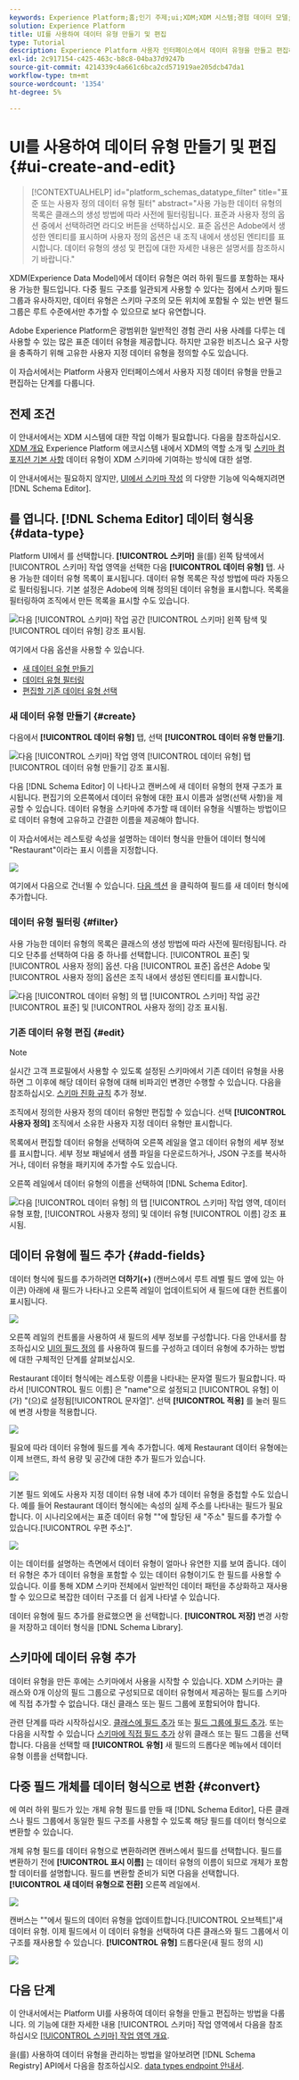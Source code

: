 ```yaml
---
keywords: Experience Platform;홈;인기 주제;ui;XDM;XDM 시스템;경험 데이터 모델;경험 데이터 모델;경험 데이터 모델;경험 데이터 모델;데이터 모델;데이터 모델;스키마 레지스트리;스키마;스키마;스키마;스키마;스키마;스키마;스키마;만들기;데이터 유형;데이터 유형;
solution: Experience Platform
title: UI를 사용하여 데이터 유형 만들기 및 편집
type: Tutorial
description: Experience Platform 사용자 인터페이스에서 데이터 유형을 만들고 편집하는 방법을 알아봅니다.
exl-id: 2c917154-c425-463c-b8c8-04ba37d9247b
source-git-commit: 4214339c4a661c6bca2cd571919ae205dcb47da1
workflow-type: tm+mt
source-wordcount: '1354'
ht-degree: 5%

---
```


# UI를 사용하여 데이터 유형 만들기 및 편집 {#ui-create-and-edit}

>[!CONTEXTUALHELP]
>id="platform_schemas_datatype_filter"
>title="표준 또는 사용자 정의 데이터 유형 필터"
>abstract="사용 가능한 데이터 유형의 목록은 클래스의 생성 방법에 따라 사전에 필터링됩니다. 표준과 사용자 정의 옵션 중에서 선택하려면 라디오 버튼을 선택하십시오. 표준 옵션은 Adobe에서 생성한 엔티티를 표시하며 사용자 정의 옵션은 내 조직 내에서 생성된 엔티티를 표시합니다. 데이터 유형의 생성 및 편집에 대한 자세한 내용은 설명서를 참조하시기 바랍니다."

XDM(Experience Data Model)에서 데이터 유형은 여러 하위 필드를 포함하는 재사용 가능한 필드입니다. 다중 필드 구조를 일관되게 사용할 수 있다는 점에서 스키마 필드 그룹과 유사하지만, 데이터 유형은 스키마 구조의 모든 위치에 포함될 수 있는 반면 필드 그룹은 루트 수준에서만 추가할 수 있으므로 보다 유연합니다.

Adobe Experience Platform은 광범위한 일반적인 경험 관리 사용 사례를 다루는 데 사용할 수 있는 많은 표준 데이터 유형을 제공합니다. 하지만 고유한 비즈니스 요구 사항을 충족하기 위해 고유한 사용자 지정 데이터 유형을 정의할 수도 있습니다.

이 자습서에서는 Platform 사용자 인터페이스에서 사용자 지정 데이터 유형을 만들고 편집하는 단계를 다룹니다.

## 전제 조건

이 안내서에서는 XDM 시스템에 대한 작업 이해가 필요합니다. 다음을 참조하십시오. [XDM 개요](../../home.md) Experience Platform 에코시스템 내에서 XDM의 역할 소개 및 [스키마 컴포지션 기본 사항](../../schema/composition.md) 데이터 유형이 XDM 스키마에 기여하는 방식에 대한 설명.

이 안내서에서는 필요하지 않지만, [UI에서 스키마 작성](../../tutorials/create-schema-ui.md) 의 다양한 기능에 익숙해지려면 [!DNL Schema Editor].

## 를 엽니다. [!DNL Schema Editor] 데이터 형식용 {#data-type}

Platform UI에서 를 선택합니다. **[!UICONTROL 스키마]** 을(를) 왼쪽 탐색에서 [!UICONTROL 스키마] 작업 영역을 선택한 다음 **[!UICONTROL 데이터 유형]** 탭. 사용 가능한 데이터 유형 목록이 표시됩니다. 데이터 유형 목록은 작성 방법에 따라 자동으로 필터링됩니다. 기본 설정은 Adobe에 의해 정의된 데이터 유형을 표시합니다. 목록을 필터링하여 조직에서 만든 목록을 표시할 수도 있습니다.

![다음 [!UICONTROL 스키마] 작업 공간 [!UICONTROL 스키마] 왼쪽 탐색 및 [!UICONTROL 데이터 유형] 강조 표시됨.](../../images/ui/resources/data-types/data-types-tab.png)

여기에서 다음 옵션을 사용할 수 있습니다.

- [새 데이터 유형 만들기](#create)
- [데이터 유형 필터링](#filter)
- [편집할 기존 데이터 유형 선택](#edit)

### 새 데이터 유형 만들기 {#create}

다음에서 **[!UICONTROL 데이터 유형]** 탭, 선택 **[!UICONTROL 데이터 유형 만들기]**.

![다음 [!UICONTROL 스키마] 작업 영역 [!UICONTROL 데이터 유형] 탭 [!UICONTROL 데이터 유형 만들기] 강조 표시됨.](../../images/ui/resources/data-types/create.png)

다음 [!DNL Schema Editor] 이 나타나고 캔버스에 새 데이터 유형의 현재 구조가 표시됩니다. 편집기의 오른쪽에서 데이터 유형에 대한 표시 이름과 설명(선택 사항)을 제공할 수 있습니다. 데이터 유형을 스키마에 추가할 때 데이터 유형을 식별하는 방법이므로 데이터 유형에 고유하고 간결한 이름을 제공해야 합니다.

이 자습서에서는 레스토랑 속성을 설명하는 데이터 형식을 만들어 데이터 형식에 &quot;Restaurant&quot;이라는 표시 이름을 지정합니다.

![](../../images/ui/resources/data-types/data-type-properties.png)

여기에서 다음으로 건너뛸 수 있습니다. [다음 섹션](#add-fields) 을 클릭하여 필드를 새 데이터 형식에 추가합니다.

### 데이터 유형 필터링 {#filter}

사용 가능한 데이터 유형의 목록은 클래스의 생성 방법에 따라 사전에 필터링됩니다. 라디오 단추를 선택하여 다음 중 하나를 선택합니다. [!UICONTROL 표준] 및 [!UICONTROL 사용자 정의] 옵션. 다음 [!UICONTROL 표준] 옵션은 Adobe 및 [!UICONTROL 사용자 정의] 옵션은 조직 내에서 생성된 엔티티를 표시합니다.

![다음 [!UICONTROL 데이터 유형] 의 탭 [!UICONTROL 스키마] 작업 공간 [!UICONTROL 표준] 및 [!UICONTROL 사용자 정의] 강조 표시됨.](../../images/ui/resources/data-types/standard-and-custom-data-types.png)

### 기존 데이터 유형 편집 {#edit}

>[!NOTE]
>
>실시간 고객 프로필에서 사용할 수 있도록 설정된 스키마에서 기존 데이터 유형을 사용하면 그 이후에 해당 데이터 유형에 대해 비파괴인 변경만 수행할 수 있습니다. 다음을 참조하십시오. [스키마 진화 규칙](../../schema/composition.md#evolution) 추가 정보.

조직에서 정의한 사용자 정의 데이터 유형만 편집할 수 있습니다. 선택 **[!UICONTROL 사용자 정의]** 조직에서 소유한 사용자 지정 데이터 유형만 표시합니다.

목록에서 편집할 데이터 유형을 선택하여 오른쪽 레일을 열고 데이터 유형의 세부 정보를 표시합니다. 세부 정보 패널에서 샘플 파일을 다운로드하거나, JSON 구조를 복사하거나, 데이터 유형을 패키지에 추가할 수도 있습니다.

오른쪽 레일에서 데이터 유형의 이름을 선택하여 [!DNL Schema Editor].

![다음 [!UICONTROL 데이터 유형] 의 탭 [!UICONTROL 스키마] 작업 영역, 데이터 유형 포함, [!UICONTROL 사용자 정의] 및 데이터 유형 [!UICONTROL 이름] 강조 표시됨.](../../images/ui/resources/data-types/edit.png)

## 데이터 유형에 필드 추가 {#add-fields}

데이터 형식에 필드를 추가하려면 **더하기(+)** (캔버스에서 루트 레벨 필드 옆에 있는 아이콘) 아래에 새 필드가 나타나고 오른쪽 레일이 업데이트되어 새 필드에 대한 컨트롤이 표시됩니다.

![](../../images/ui/resources/data-types/new-field.png)

오른쪽 레일의 컨트롤을 사용하여 새 필드의 세부 정보를 구성합니다. 다음 안내서를 참조하십시오 [UI의 필드 정의](../fields/overview.md#define) 를 사용하여 필드를 구성하고 데이터 유형에 추가하는 방법에 대한 구체적인 단계를 살펴보십시오.

Restaurant 데이터 형식에는 레스토랑 이름을 나타내는 문자열 필드가 필요합니다. 따라서 [!UICONTROL 필드 이름] 은 &quot;name&quot;으로 설정되고 [!UICONTROL 유형] 이(가) &quot;(으)로 설정됨[!UICONTROL 문자열]&quot;. 선택 **[!UICONTROL 적용]** 를 눌러 필드에 변경 사항을 적용합니다.

![](../../images/ui/resources/data-types/name-field.png)

필요에 따라 데이터 유형에 필드를 계속 추가합니다. 예제 Restaurant 데이터 유형에는 이제 브랜드, 좌석 용량 및 공간에 대한 추가 필드가 있습니다.

![](../../images/ui/resources/data-types/more-fields.png)

기본 필드 외에도 사용자 지정 데이터 유형 내에 추가 데이터 유형을 중첩할 수도 있습니다. 예를 들어 Restaurant 데이터 형식에는 속성의 실제 주소를 나타내는 필드가 필요합니다. 이 시나리오에서는 표준 데이터 유형 &quot;&quot;에 할당된 새 &quot;주소&quot; 필드를 추가할 수 있습니다.[!UICONTROL 우편 주소]&quot;.

![](../../images/ui/resources/data-types/address-field.png)

이는 데이터를 설명하는 측면에서 데이터 유형이 얼마나 유연한 지를 보여 줍니다. 데이터 유형은 추가 데이터 유형을 포함할 수 있는 데이터 유형이기도 한 필드를 사용할 수 있습니다. 이를 통해 XDM 스키마 전체에서 일반적인 데이터 패턴을 추상화하고 재사용할 수 있으므로 복잡한 데이터 구조를 더 쉽게 나타낼 수 있습니다.

데이터 유형에 필드 추가를 완료했으면 을 선택합니다. **[!UICONTROL 저장]** 변경 사항을 저장하고 데이터 형식을 [!DNL Schema Library].

## 스키마에 데이터 유형 추가

데이터 유형을 만든 후에는 스키마에서 사용을 시작할 수 있습니다. XDM 스키마는 클래스와 0개 이상의 필드 그룹으로 구성되므로 데이터 유형에서 제공하는 필드를 스키마에 직접 추가할 수 없습니다. 대신 클래스 또는 필드 그룹에 포함되어야 합니다.

관련 단계를 따라 시작하십시오. [클래스에 필드 추가](./classes.md#add-fields) 또는 [필드 그룹에 필드 추가](./field-groups.md#add-fields). 또는 다음을 시작할 수 있습니다 [스키마에 직접 필드 추가](./schemas.md#add-individual-fields) 상위 클래스 또는 필드 그룹을 선택합니다. 다음을 선택할 때 **[!UICONTROL 유형]** 새 필드의 드롭다운 메뉴에서 데이터 유형 이름을 선택합니다.

## 다중 필드 개체를 데이터 형식으로 변환 {#convert}

에 여러 하위 필드가 있는 개체 유형 필드를 만들 때 [!DNL Schema Editor], 다른 클래스나 필드 그룹에서 동일한 필드 구조를 사용할 수 있도록 해당 필드를 데이터 형식으로 변환할 수 있습니다.

개체 유형 필드를 데이터 유형으로 변환하려면 캔버스에서 필드를 선택합니다. 필드를 변환하기 전에 **[!UICONTROL 표시 이름]** 는 데이터 유형의 이름이 되므로 개체가 포함할 데이터를 설명합니다. 필드를 변환할 준비가 되면 다음을 선택합니다. **[!UICONTROL 새 데이터 유형으로 전환]** 오른쪽 레일에서.

![](../../images/ui/resources/data-types/convert-object.png)

캔버스는 &quot;&quot;에서 필드의 데이터 유형을 업데이트합니다.[!UICONTROL 오브젝트]&quot;새 데이터 유형. 이제 필드에서 이 데이터 유형을 선택하여 다른 클래스와 필드 그룹에서 이 구조를 재사용할 수 있습니다. **[!UICONTROL 유형]** 드롭다운(새 필드 정의 시)

![](../../images/ui/resources/data-types/converted.png)

## 다음 단계

이 안내서에서는 Platform UI를 사용하여 데이터 유형을 만들고 편집하는 방법을 다룹니다. 의 기능에 대한 자세한 내용 [!UICONTROL 스키마] 작업 영역에서 다음을 참조하십시오 [[!UICONTROL 스키마] 작업 영역 개요](../overview.md).

을(를) 사용하여 데이터 유형을 관리하는 방법을 알아보려면 [!DNL Schema Registry] API에서 다음을 참조하십시오. [data types endpoint 안내서](../../api/data-types.md).
